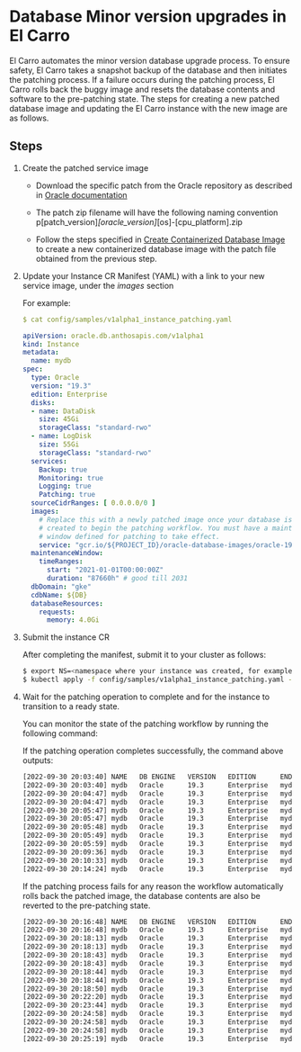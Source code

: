 # Database Minor version upgrades in El Carro

El Carro automates the minor version database upgrade process. To ensure safety,
El Carro takes a snapshot backup of the database and then initiates the patching
process. If a failure occurs during the patching process, El Carro rolls back
the buggy image and resets the database contents and software to the
pre-patching state. The steps for creating a new patched database image and
updating the El Carro instance with the new image are as follows.

## Steps

1.  Create the patched service image

    *   Download the specific patch from the Oracle repository as described in
        [Oracle documentation](https://docs.oracle.com/en/database/oracle/oracle-database/19/ssdbi/downloading-and-installing-patch-updates.html)
    *   The patch zip filename will have the following naming convention
        p[patch_version]_[oracle_version]_[os]-[cpu_platform].zip

    *   Follow the steps specified in
        [Create Containerized Database Image](https://github.com/GoogleCloudPlatform/elcarro-oracle-operator/blob/main/docs/content/provision/image.md)
        to create a new containerized database image with the patch file
        obtained from the previous step.

2.  Update your Instance CR Manifest (YAML) with a link to your new service
    image, under the *images* section

    For example:

    ```yaml
    $ cat config/samples/v1alpha1_instance_patching.yaml

    apiVersion: oracle.db.anthosapis.com/v1alpha1
    kind: Instance
    metadata:
      name: mydb
    spec:
      type: Oracle
      version: "19.3"
      edition: Enterprise
      disks:
      - name: DataDisk
        size: 45Gi
        storageClass: "standard-rwo"
      - name: LogDisk
        size: 55Gi
        storageClass: "standard-rwo"
      services:
        Backup: true
        Monitoring: true
        Logging: true
        Patching: true
      sourceCidrRanges: [ 0.0.0.0/0 ]
      images:
        # Replace this with a newly patched image once your database is
        # created to begin the patching workflow. You must have a maintenance
        # window defined for patching to take effect.
        service: "gcr.io/${PROJECT_ID}/oracle-database-images/oracle-19.3-ee-seeded-${DB}"
      maintenanceWindow:
        timeRanges:
          start: "2021-01-01T00:00:00Z"
          duration: "87660h" # good till 2031
      dbDomain: "gke"
      cdbName: ${DB}
      databaseResources:
        requests:
          memory: 4.0Gi
    ```

3.  Submit the instance CR

    After completing the manifest, submit it to your cluster as follows:

    ```sh
    $ export NS=<namespace where your instance was created, for example: "db">
    $ kubectl apply -f config/samples/v1alpha1_instance_patching.yaml -n $NS
    ```

4.  Wait for the patching operation to complete and for the instance to
    transition to a ready state.

    You can monitor the state of the patching workflow by running the following
    command:

    If the patching operation completes successfully, the command above outputs:

    ```sh
    [2022-09-30 20:03:40] NAME   DB ENGINE   VERSION   EDITION      ENDPOINT      URL                  DB NAMES   BACKUP ID   READYSTATUS   READYREASON      DBREADYSTATUS   DBREADYREASON
    [2022-09-30 20:03:40] mydb   Oracle      19.3      Enterprise   mydb-svc.db   35.202.109.30:6021                          True          CreateComplete   True            CreateComplete
    [2022-09-30 20:04:47] mydb   Oracle      19.3      Enterprise   mydb-svc.db   35.202.109.30:6021                          True          CreateComplete   True            CreateComplete
    [2022-09-30 20:04:47] mydb   Oracle      19.3      Enterprise   mydb-svc.db   35.202.109.30:6021              patching-backup-mydb20210831538726065   False         PatchingBackupStarted   True            CreateComplete
    [2022-09-30 20:05:47] mydb   Oracle      19.3      Enterprise   mydb-svc.db   35.202.109.30:6021              patching-backup-mydb20210831538726065   False         PatchingBackupCompleted   True            CreateComplete
    [2022-09-30 20:05:47] mydb   Oracle      19.3      Enterprise   mydb-svc.db   35.202.109.30:6021              patching-backup-mydb20210831538726065   False         DeploymentSetPatchingComplete   True            CreateComplete
    [2022-09-30 20:05:48] mydb   Oracle      19.3      Enterprise   mydb-svc.db   35.202.109.30:6021              patching-backup-mydb20210831538726065   False         StatefulSetPatchingInProgress   True            CreateComplete
    [2022-09-30 20:05:49] mydb   Oracle      19.3      Enterprise   mydb-svc.db   35.202.109.30:6021              patching-backup-mydb20210831538726065   False         StatefulSetPatchingInProgress   True            CreateComplete
    [2022-09-30 20:05:59] mydb   Oracle      19.3      Enterprise   mydb-svc.db   35.202.109.30:6021              patching-backup-mydb20210831538726065   False         StatefulSetPatchingInProgress   True            CreateComplete
    [2022-09-30 20:09:36] mydb   Oracle      19.3      Enterprise   mydb-svc.db   35.202.109.30:6021              patching-backup-mydb20210831538726065   False         StatefulSetPatchingComplete     True            CreateComplete
    [2022-09-30 20:10:33] mydb   Oracle      19.3      Enterprise   mydb-svc.db   35.202.109.30:6021              patching-backup-mydb20210831538726065   False         DatabasePatchingInProgress      True            CreateComplete
    [2022-09-30 20:14:24] mydb   Oracle      19.3      Enterprise   mydb-svc.db   35.202.109.30:6021              patching-backup-mydb20210831538726065   False         DatabasePatchingComplete        True            CreateComplete
    ```

    If the patching process fails for any reason the workflow automatically
    rolls back the patched image, the database contents are also be reverted to
    the pre-patching state.

    ```sh
    [2022-09-30 20:16:48] NAME   DB ENGINE   VERSION   EDITION      ENDPOINT      URL                  DB NAMES   BACKUP ID                               READYSTATUS   READYREASON      DBREADYSTATUS   DBREADYREASON
    [2022-09-30 20:16:48] mydb   Oracle      19.3      Enterprise   mydb-svc.db   35.202.109.30:6021              patching-backup-mydb20210831538726065   True          CreateComplete   True            CreateComplete
    [2022-09-30 20:18:13] mydb   Oracle      19.3      Enterprise   mydb-svc.db   35.202.109.30:6021              patching-backup-mydb20210831538726065   True          CreateComplete   True            CreateComplete
    [2022-09-30 20:18:13] mydb   Oracle      19.3      Enterprise   mydb-svc.db   35.202.109.30:6021              patching-backup-mydb20210831512419495   False         PatchingBackupStarted   True            CreateComplete
    [2022-09-30 20:18:43] mydb   Oracle      19.3      Enterprise   mydb-svc.db   35.202.109.30:6021              patching-backup-mydb20210831512419495   False         PatchingBackupCompleted   True            CreateComplete
    [2022-09-30 20:18:43] mydb   Oracle      19.3      Enterprise   mydb-svc.db   35.202.109.30:6021              patching-backup-mydb20210831512419495   False         DeploymentSetPatchingComplete   True            CreateComplete
    [2022-09-30 20:18:44] mydb   Oracle      19.3      Enterprise   mydb-svc.db   35.202.109.30:6021              patching-backup-mydb20210831512419495   False         StatefulSetPatchingInProgress   True            CreateComplete
    [2022-09-30 20:18:44] mydb   Oracle      19.3      Enterprise   mydb-svc.db   35.202.109.30:6021              patching-backup-mydb20210831512419495   False         StatefulSetPatchingInProgress   True            CreateComplete
    [2022-09-30 20:18:50] mydb   Oracle      19.3      Enterprise   mydb-svc.db   35.202.109.30:6021              patching-backup-mydb20210831512419495   False         StatefulSetPatchingInProgress   True            CreateComplete
    [2022-09-30 20:22:20] mydb   Oracle      19.3      Enterprise   mydb-svc.db   35.202.109.30:6021              patching-backup-mydb20210831512419495   False         StatefulSetPatchingComplete     True            CreateComplete
    [2022-09-30 20:23:44] mydb   Oracle      19.3      Enterprise   mydb-svc.db   35.202.109.30:6021              patching-backup-mydb20210831512419495   False         DatabasePatchingInProgress      True            CreateComplete
    [2022-09-30 20:24:58] mydb   Oracle      19.3      Enterprise   mydb-svc.db   35.202.109.30:6021              patching-backup-mydb20210831512419495   False         DatabasePatchingFailure         True            CreateComplete
    [2022-09-30 20:24:58] mydb   Oracle      19.3      Enterprise   mydb-svc.db   35.202.109.30:6021              patching-backup-mydb20210831512419495   False         PatchingRecoveryInProgress      True            CreateComplete
    [2022-09-30 20:24:58] mydb   Oracle      19.3      Enterprise   mydb-svc.db   35.202.109.30:6021              patching-backup-mydb20210831512419495   False         PatchingRecoveryInProgress      True            CreateComplete
    [2022-09-30 20:25:19] mydb   Oracle      19.3      Enterprise   mydb-svc.db   35.202.109.30:6021              patching-backup-mydb20210831512419495   False         PatchingRecoveryInProgress      True            CreateComplete
    ```